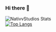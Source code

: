 ### Hi there 👋
![NativvStudios Stats](https://github-readme-stats.vercel.app/api?username=nativvstudios&show_icons=true&theme=radical)
<br/>
[![Top Langs](https://github-readme-stats.vercel.app/api/top-langs/?username=nativvstudios&theme=radical)](https://github.com/anuraghazra/github-readme-stats)


<!--
**nativvstudios/nativvstudios** is a ✨ _special_ ✨ repository because its `README.md` (this file) appears on your GitHub profile.

Here are some ideas to get you started:

- 🔭 I’m currently working on ...
- 🌱 I’m currently learning ...
- 👯 I’m looking to collaborate on ...
- 🤔 I’m looking for help with ...
- 💬 Ask me about ...
- 📫 How to reach me: ...
- 😄 Pronouns: ...
- ⚡ Fun fact: ...
-->
